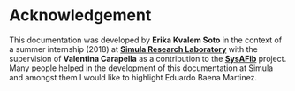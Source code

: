 # Acknowledgement 


This documentation was developed by **Erika Kvalem Soto** in the context of a summer internship (2018) at [**Simula Research Laboratory**](https://www.simula.no/) with the supervision of **Valentina Carapella** as a contribution to the [**SysAFib**](https://www.simula.no/research/projects/sysafib-systems-medicine-diagnosis-and-stratification-atrial-fibrillation) project. Many people helped in the development of this documentation at Simula and amongst them I would like to highlight Eduardo Baena Martinez. 


